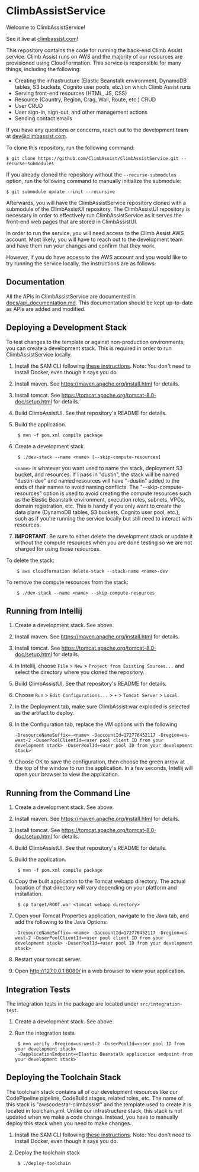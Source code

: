 ClimbAssistService
============

Welcome to ClimbAssistService!

See it live at [climbassist.com](https://climbassist.com)!

This repository contains the code for running the back-end Climb Assist service. Climb Assist runs on AWS and the
majority of our resources are provisioned using CloudFormation. This service is responsible for many things, including 
the following:
* Creating the infrastructure (Elastic Beanstalk environment, DynamoDB tables, S3 buckets, Cognito user pools, etc.) on
which Climb Assist runs
* Serving front-end resources (HTML, JS, CSS)
* Resource (Country, Region, Crag, Wall, Route, etc.) CRUD
* User CRUD
* User sign-in, sign-out, and other management actions
* Sending contact emails

If you have any questions or concerns, reach out to the development team at 
[dev@climbassist.com](mailto:dev@climbassist.com).

To clone this repository, run the following command:

    $ git clone https://github.com/ClimbAssist/ClimbAssistService.git --recurse-submodules
    
If you already cloned the repository without the `--recurse-submodules` option, run the following command to manually
initialize the submodule:

    $ git submodule update --init --recursive
    
Afterwards, you will have the ClimbAssistService repository cloned with a submodule of the ClimbAssistUI repository. The
ClimbAssistUI repository is necessary in order to effectively run ClimbAssistService as it serves the front-end
web pages that are stored in ClimbAssistUI.

In order to run the service, you will need access to the Climb Assist AWS account. Most likely, you will have to reach
out to the development team and have them run your changes and confirm that they work.

However, if you do have access to the AWS account and you would like to try running the service locally, the
instructions are as follows:

Documentation
-------------

All the APIs in ClimbAssistService are documented in [docs/api_documentation.md](docs/api_documentation.md). This
documentation should be kept up-to-date as APIs are added and modified.

Deploying a Development Stack
-----------------------------

To test changes to the template or against non-production environments, you can create a development stack. This is
required in order to run ClimbAssistService locally.

1. Install the SAM CLI following [these
instructions](https://docs.aws.amazon.com/serverless-application-model/latest/developerguide/serverless-sam-cli-install.html).
Note: You don't need to install Docker, even though it says you do.

1. Install maven. See https://maven.apache.org/install.html for details.

1. Install tomcat. See https://tomcat.apache.org/tomcat-8.0-doc/setup.html for
   details.
   
1. Build ClimbAssistUI. See that repository's README for details.

1. Build the application.

        $ mvn -f pom.xml compile package

1. Create a development stack.

        $ ./dev-stack --name <name> [--skip-compute-resources]
         
    `<name>` is whatever you want used to name the stack, deployment S3 bucket, and resources. If I pass in "dustin", 
    the stack will be named "dustin-dev" and named resources will have "-dustin" added to the ends of their names to
    avoid naming conflicts. The "--skip-compute-resources" option is used to avoid creating the compute resources such
    as the Elastic Beanstalk environment, execution roles, subnets, VPCs, domain registration, etc. This is handy if you
    only want to create the data plane (DynamoDB tables, S3 buckets, Cognito user pool, etc.), such as if you're running
    the service locally but still need to interact with resources.

1. **IMPORTANT**: Be sure to either delete the development stack or update it without the compute resources when you
are done testing so we are not charged for using those resources.

To delete the stack:

        $ aws cloudformation delete-stack --stack-name <name>-dev
        
To remove the compute resources from the stack:
                
        $ ./dev-stack --name <name> --skip-compute-resources

Running from Intellij
---------------------

1. Create a development stack. See above.

1. Install maven. See https://maven.apache.org/install.html for details.

1. Install tomcat. See https://tomcat.apache.org/tomcat-8.0-doc/setup.html for
   details.
   
1. In Intellij, choose `File` > `New` > `Project from Existing Sources...` and 
select the directory where you cloned the repository.

1. Build ClimbAssistUI. See that repository's README for details.

1. Choose `Run` > `Edit Configurations...` > `+` > `Tomcat Server` > `Local`.

1. In the Deployment tab, make sure ClimbAssist:war exploded is selected as 
the artifact to deploy.

1. In the Configuration tab, replace the VM options with the following

    `-DresourceNameSuffix=-<name> -DaccountId=172776452117 -Dregion=us-west-2 -DuserPoolClientId=<user pool client ID
     from your development stack> -DuserPoolId=<user pool ID from your development stack>`

1. Choose OK to save the configuration, then choose the green arrow at the 
top of the window to run the application. In a few seconds, Intellij will 
open your browser to view the application.

Running from the Command Line
-----------------------------

1. Create a development stack. See above.

1. Install maven. See https://maven.apache.org/install.html for details.

1. Install tomcat. See https://tomcat.apache.org/tomcat-8.0-doc/setup.html for
   details.
   
1. Build ClimbAssistUI. See that repository's README for details.

1. Build the application.

        $ mvn -f pom.xml compile package

1. Copy the built application to the Tomcat webapp directory.  The actual
   location of that directory will vary depending on your platform and
   installation.

        $ cp target/ROOT.war <tomcat webapp directory>
        
1. Open your Tomcat Properties application, navigate to the Java tab, and add the following to the Java Options:

    `-DresourceNameSuffix=-<name> -DaccountId=172776452117 -Dregion=us-west-2 -DuserPoolClientId=<user pool client ID
     from your development stack> -DuserPoolId=<user pool ID from your development stack>`

1. Restart your tomcat server.

1. Open http://127.0.0.1:8080/ in a web browser to view your application.

Integration Tests
-------------------------

The integration tests in the package are located under `src/integration-test`.

1. Create a development stack. See above.

2. Run the integration tests 

        $ mvn verify -Dregion=us-west-2 -DuserPoolId=<user pool ID from your development stack> 
        -DapplicationEndpoint=<Elastic Beanstalk application endpoint from your development stack>`


Deploying the Toolchain Stack
-----------------------------

The toolchain stack contains all of our development resources like our CodePipeline pipeline, CodeBuild stages, related
roles, etc. The name of this stack is "awscodestar-climbassist" and the template used to create it is located in
toolchain.yml. Unlike our infrastructure stack, this stack is not updated when we make a code change. Instead, you
have to manually deploy this stack when you need to make changes.

1. Install the SAM CLI following [these
instructions](https://docs.aws.amazon.com/serverless-application-model/latest/developerguide/serverless-sam-cli-install.html).
Note: You don't need to install Docker, even though it says you do.

2. Deploy the toolchain stack

        $ ./deploy-toolchain
